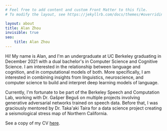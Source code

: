 ```yaml
---
# Feel free to add content and custom Front Matter to this file.
# To modify the layout, see https://jekyllrb.com/docs/themes/#overriding-theme-defaults

layout: about
title: Alan Zhou
invisible: true
seo:
    title: Alan Zhou
---
```


Hi! My name is Alan, and I'm an undergraduate at UC Berkeley graduating in December 2021 with a dual bachelor's in Computer Science and Cognitive Science. I am interested in the relationship between language and cognition, and in computational models of both. More specifically, I am interested in combining insights from linguistics, neuroscience, and computer science to build and interpret deep learning models of language.

Currently, I'm fortunate to be part of the Berkeley Speech and Computation Lab, working with Dr. Gašper Beguš on multiple projects involving generative adversarial networks trained on speech data. Before that, I was graciously mentored by Dr. Taka'aki Taira for a data science project creating a seismological stress map of Northern California.

See a copy of my CV [here](assets/pdf/CV.pdf).
